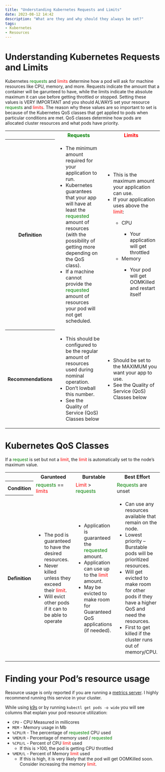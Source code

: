 ```yaml
---
title: "Understanding Kubernetes Requests and Limits"
date: 2023-08-12 14:42
description: "What are they and why should they always be set?"
tags:
- Kubernetes
- Resources
---
```


<PageHeader/>

# Understanding Kubernetes Requests and Limits

Kubernetes <span style="color:green">requests</span> and <span style="color:red">limits</span> determine how a pod will ask for machine resources like CPU, memory, and more.
Requests indicate the amount that a container will be garunteed to have, while the limits indicate the absolute maximum it can use before getting throttled or stopped. Setting these values is VERY IMPORTANT and you should ALWAYS set your resource <span style="color:green">requests</span> and <span style="color:red">limits</span>.
The reason why these values are so important to set is because of the Kubernetes QoS classes that get applied to pods when particular conditions are met. QoS classes determine how pods are allocated cluster resources and what pods have priority.


<table>
    <tr>
        <th scope="col"></th>
        <th scope="col"><span style="color:green">Requests</span></th>
        <th scope="col"><span style="color:red">Limits</span></th>
    </tr>
    <tr>
        <th scope="row">Definition</th>
        <td>
            <ul>
                <li>The minimum amount required for your application to run.</li>
                <li>Kubernetes guarantees that your app will have at least the <span style="color:green">requested</span> amount of resources (with the possibility of getting more depending on the QoS class).</li>
                <li>If a machine cannot provide the <span style="color:green">requested</span> amount of resources your pod will not get scheduled.</li>
            </ul>
        </td>
        <td>
            <ul>
                <li>This is the maximum amount your application can use.</li>
                <li> If your application uses above the <span style="color:red">limit</span>: </li>
                <ul>
                    <li>CPU</li>
                    <ul><li>Your application will get throttled</li></ul>
                    <li>Memory</li>
                    <ul><li>Your pod will get OOMKilled and restart itself</li></ul>
                </ul>
            </ul>
        </td>
    </tr>
    <tr>
        <th scope="row">Recommendations</th>
        <td>
            <ul>
                <li>This should be configured to be the regular amount of resources used during nominal operation.</li>
                <li>Don’t lowball this number.</li>
                <li>See the Quality of Service (QoS) Classes below</li>
            </ul>
        </td>
        <td>
            <ul>
                <li>Should be set to the MAXIMUM you want your app to use.</li>
                <li>See the Quality of Service (QoS) Classes below</li>
            </ul>
        </td>
    </tr>
</table>


# Kubernetes QoS Classes

If a <span style="color:green">request</span> is set but not a <span style="color:red">limit</span>, the <span style="color:red">limit</span> is automatically set to the node’s maximum value.

<table>
    <tr>
        <th scope="col"></th>
        <th scope="col">Garunteed</th>
        <th scope="col">Burstable</th>
        <th scope="col">Best Effort</th>
    </tr>
    <tr>
        <th scope="row">Condition</th>
        <td><span style="color:green">requests</span> == <span style="color:red">limits</span></td>
        <td><span style="color:red">Limit</span> > <span style="color:green">requests</span></td>
        <td><span style="color:green">Requests</span> are unset</td>
    </tr>
    <tr>
        <th scope="row">Definition</th>
        <td>
            <ul>
                <li>The pod is guaranteed to have the desired resources.</li>
                <li>Never killed unless they exceed their <span style="color:red">limit</span>.</li>
                <li>Will evict other pods if it can to be able to operate</li>
            </ul>
        </td>
        <td>
            <ul>
                <li>Application is guaranteed the <span style="color:green">requested</span> amount.</li>
                <li>Application can use up to the <span style="color:red">limit</span> amount.</li>
                <li>May be evicted to make room for Guaranteed QoS applications (if needed).</li>
            </ul>
        </td>
        <td>
            <ul>
                <li>Can use any resources available that remain on the node.</li>
                <li>Lowest priority – Burstable pods will be prioritized resources.</li>
                <li>Will get evicted to make room for other pods if they have a higher QoS and need the resources.</li>
                <li>First to get killed if the cluster runs out of memory/CPU.</li>
            </ul>
        </td>
    </tr>
</table>

# Finding your Pod’s resource usage

Resource usage is only reported if you are running a [metrics server](https://github.com/kubernetes-sigs/metrics-server). I highly recommend running this service in your cluster.

While using [k9s](https://k9scli.io/) or by running `kubectl get pods -o wide` you will see columns that explain your pod resource utilization:

- `CPU` - CPU Measured in millicores
- `MEM` - Memory usage in Mb
- `%CPU/R` - The percentage of <span style="color:green">requested</span> CPU used
- `%MEM/R` - Percentage of memory used / <span style="color:green">requested</span>
- `%CPU/L` - Percent of CPU <span style="color:red">limit</span> used
    - If this is >100, the pod is getting CPU throttled
- `%MEM/L` - Percent of Memory <span style="color:red">limit</span> used
    - If this is high, it is very likely that the pod will get OOMKilled soon. Consider increasing the memory <span style="color:red">limit</span>.
